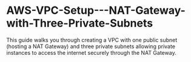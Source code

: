 # AWS-VPC-Setup---NAT-Gateway-with-Three-Private-Subnets
This guide walks you through creating a VPC with one public subnet (hosting a NAT Gateway) and three private subnets allowing private instances to access the internet securely through the NAT Gateway.
